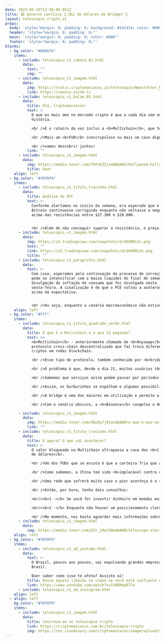 ```yaml
---
date: 2023-05-26T13:58:04.951Z
title: 😱 Governo confisca 1,5bi de dólares de Bridge? 🌉
layout: telescopio_cripto_v1
props:
  body: 'style="margin: 0; padding: 0; background: #141414; color: #000"'
  header: 'style="margin: 0; padding: 0;"'
  main: 'style="margin: 0; padding: 0; color: #000"'
  footer: 'style="margin: 0; padding: 0;"'
blocks:
  - bg_color: "#00bb7e"
    items:
      - include: telescopio_v1_cabeca_01.html
        data:
          text: ""
          img: ""
      - include: telescopio_v1_imagem.html
        data:
          img: https://static.criptomaniacos.io/telescopio/Newsletter_NB.png
          link: https://cmania.co/nb-tc
      - include: telescopio_v1_balao_01.html
        data:
          title: Olá, Criptomaníacos!
          text: >
            O que eu mais amo no mercado cripto é que a cada dia vem uma nova
            história.

            <br />E o roteiro da vez inclui a <b>Multichain</b>, que tem lotado as comunidades de criptomoedas de rumores que envolvem até a polícia.

            <br />Mais um <b>FUD</b> inescrupuloso ou mais um caso digno de Hollywood?

            <br />vamos descobrir juntos!
          link: ""
      - include: telescopio_v1_imagem.html
        data:
          img: https://media.tenor.com/fhFnKZZzsm0AAAAS/hollywood-hollywood-sign.gif
          title: bear
    align: left
  - bg_color: "#f0f0f0"
    items:
      - include: telescopio_v1_titulo_tracinho.html
        data:
          title: Análise do BTC
          text: >-
            Conforme alertamos no início da semana, era esperado que o preço do
            Bitcoin continuasse corrigindo enquanto não voltasse a negociar
            acima das resistências entre $27.300 e $28.000. 


            <br />Além de não conseguir superar a resistência, o preço perdeu um importante suporte que agora se tornou a principal resistência do curto prazo na casa entre os $26.700 e $27.000, marcada no gráfico abaixo com linhas vermelhas.
      - include: telescopio_v1_imagem.html
        data:
          img: https://s3.tradingview.com/snapshots/d/d4VDMi1n.png
          text: ""
          link: https://s3.tradingview.com/snapshots/d/d4VDMi1n.png
          title: ""
      - include: telescopio_v1_paragrafos.html
        data:
          text: >-
            Com isso, esperamos pela continuação do processo de correção que
            pode se intensificar com a baixa liquidez do final de semana e com a
            divulgação da inflação de consumo que foi divulgada nesta
            sexta-feira. A sinalização é de que o PCE voltou a acelerar, vindo
            acima da expectativa. 


            <br />Ou seja, enquanto o cenário macroeconômico não estiver favorável e o preço não interromper a sequência de topos e fundos descendentes no intradiário, visualizamos a continuação da correção, que pode levar o preço do Bitcoin até os suportes marcados com as linhas brancas. 
    align: left
  - bg_color: "#fff"
    items:
      - include: telescopio_v1_titulo_quadrado_verde.html
        data:
          title: O que é a Multichain e o que tá pegando?
          text: >+
            <b>Multichain</b> - anteriormente chamado de <b>Anyswap</b> - é um
            protocolo cross-chain descentralizado que faz troca diferentes
            criptos em redes blockchain.

            <br />Esse tipo de protocolo, também conhecido por <b>bridge</b>, serve como intermediário (ponte) para que os usuários troquem tokens entre blockchains de maneira segura e protegida. Ou ao menos era para ser assim, na teoria.

            <br />O problema é que, desde o dia 21, muitos usuários têm reclamado de que as suas transações <b>não foram confirmadas</b>. 

            <br />Sabemos que serviços assim podem passar por períodos de instabilidade. Mas o complicado é que o  único pronunciamento no twitter oficial é uma mensagem da equipe do protocolo dizendo que algumas das rotas do serviço estão indisponíveis por motivo de força maior.

            <br />Assim, os burburinhos se espalham e algumas possibilidades são levantadas para a falta de transparência: uns dizem que é manipulação interna, já outros dizem que a equipe por trás da Multichain foi <b>presa pela polícia chinesa</b>.

            <br />A bridge é uma das maiores em utilização e permite a troca de tokens entre ecossistemas como <b>Binance Chain, Avalanche, Polygon e Ethereum</b>.

            <br />Com o cenário obscuro, a <b>Binance</b> congelou o depósito de vários tokens popularmente transacionados na Multichain.

      - include: telescopio_v1_imagem.html
        data:
          img: https://media.tenor.com/HQoOy7j9iocAAAAM/o-que-e-que-eu-faco-agora-cara-rafael-portugal.gif
          link: ""
      - include: telescopio_v1_titulo_tracinho.html
        data:
          title: E agora? O que vai acontecer?
          text: >
            O valor bloqueado na Multichain ultrapassa a casa dos <b>1.5 bilhão
            de dólares</b>.

            <br />Um dos FUDs que se escuta é que a carteira fria que a equipe mantinha com esse valor está na mão da polícia chinesa. O problema é se houver algum fundo de verdade nessa notícia: aí o dimdim vai cair no colo do governo.

            <br />Como sabemos, a China tem sido <b>implacável contra o mercado cripto</b> e tem repelido tudo o que pode sobre o assunto de seu território.

            <br />Uma rede que sofrerá muito caso o pior aconteça é a <b>Fantom</b>. De acordo com a empresa de pesquisa <b>Thanefield Capital</b>, <b>35%</b> dos seus ativos da rede são emitidos pela Multichain, incluindo <b>80%</b> de seu valor de mercado total de stablecoins.

            <br />Então, por hora, tenho dois conselhos:

            <br/><b>1 -</b> Se você for investir dinheiro em moedas muito dependentes do protocolo como MULTI (token nativo da bridge)  ou FTM (token nativo da rede Fantom), tenha em mente da volatilidade que a situação pode trazer  nos preços;

            <br/><b>2 -</b> Enquanto não houver um posicionamento claro sobre o que houve e as rotas não estiverem em pleno funcionamento, não envie dinheiro para essa bridge.

            <br />No momento, nos basta aguardar mais informações sobre esse mistério! Para se manter sempre atualizado, só lembrar de ler todas as edições do <b>Telescópio</b>!
      - include: telescopio_v1_imagem.html
        data:
          img: https://media.tenor.com/DZr_z9eCVQoAAAAM/telescope-staring.gif
    align: left
  - bg_color: "#f0f0f0"
    items:
      - include: telescopio_v1_ad_youtube.html
        data:
          text: >-
            O Brasil, poucos aos poucos, vai expulsando grandes empresas do
            Brasil.

            Quer saber como isso te afeta? Assiste aí!
          title: Deixa aquele likezão no vídeo se você está confiante no BTC!
          link: https://www.youtube.com/watch?v=IX0DMepB77o
      - include: telescopio_v1_ad_instagram.html
    align: left
  - align: left
    bg_color: "#f0f0f0"
    items:
      - include: telescopio_v1_imagem.html
        data:
          title: inscreva-se no telescópio cripto
          link: https://criptomaniacos.com.br/telescopio-cripto
          img: https://res.cloudinary.com/criptomaniacos/image/upload/v1662133224/telescopio/inscreva-se-telescopio.png
---
```

